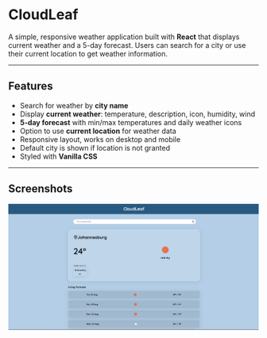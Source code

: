 # CloudLeaf

A simple, responsive weather application built with **React** that displays current weather and a 5-day forecast. Users can search for a city or use their current location to get weather information.

---

## Features

- Search for weather by **city name**
- Display **current weather**: temperature, description, icon, humidity, wind
- **5-day forecast** with min/max temperatures and daily weather icons
- Option to use **current location** for weather data
- Responsive layout, works on desktop and mobile
- Default city is shown if location is not granted
- Styled with **Vanilla CSS**

---

## Screenshots


![Current Weather](./public/cloudleaf.png)  
